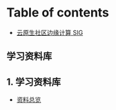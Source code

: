 # Table of contents

* [云原生社区边缘计算 SIG](README.md)

## 学习资料库

## 1. 学习资料库 <a id="xue-xi-zi-liao-ku-1"></a>

* [资料总览](xue-xi-zi-liao-ku-1/zi-liao-zong-lan.md)

